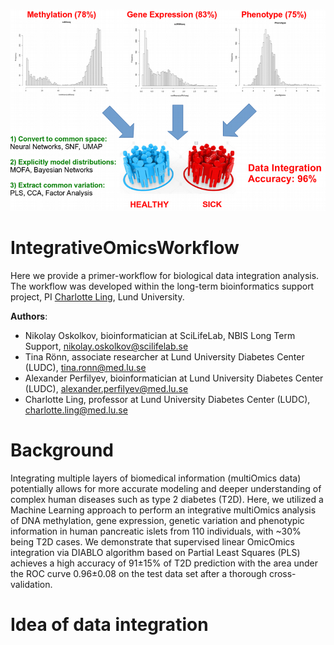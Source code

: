 ![Integrative Omics workflow overview](BoostInPrediction.png)
# IntegrativeOmicsWorkflow
Here we provide a primer-workflow for biological data integration analysis. The workflow was developed within the long-term bioinformatics support project, PI [Charlotte Ling](https://portal.research.lu.se/sv/persons/charlotte-ling), Lund University. 

**Authors**:
* Nikolay Oskolkov, bioinformatician at SciLifeLab, NBIS Long Term Support, nikolay.oskolkov@scilifelab.se
* Tina Rönn, associate researcher at Lund University Diabetes Center (LUDC), tina.ronn@med.lu.se
* Alexander Perfilyev, bioinformatician at Lund University Diabetes Center (LUDC), alexander.perfilyev@med.lu.se
* Charlotte Ling, professor at Lund University Diabetes Center (LUDC), charlotte.ling@med.lu.se

# Background
Integrating multiple layers of biomedical information (multiOmics data) potentially allows for more accurate modeling and deeper understanding of complex human diseases such as type 2 diabetes (T2D). Here, we utilized a Machine Learning approach to perform an integrative multiOmics analysis of DNA methylation, gene expression, genetic variation and phenotypic information in human pancreatic islets from 110 individuals, with ~30% being T2D cases. We demonstrate that supervised linear OmicOmics integration via DIABLO algorithm based on Partial Least Squares (PLS) achieves a high accuracy of 91±15% of T2D prediction with the area under the ROC curve 0.96±0.08 on the test data set after a thorough cross-validation.

# Idea of data integration

